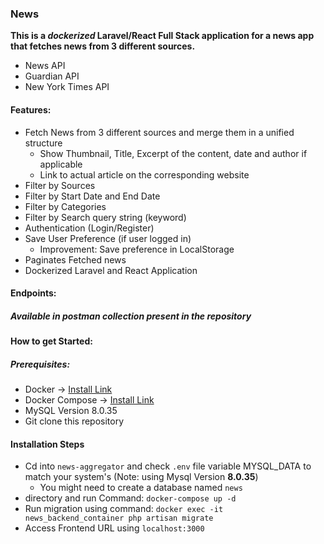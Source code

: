 ### News
 **This is a _dockerized_ Laravel/React Full Stack application for a news app that fetches news from 3 different sources.**

- News API
- Guardian API
- New York Times API

#### Features:
- Fetch News from 3 different sources and merge them in a unified structure
  - Show Thumbnail, Title, Excerpt of the content, date and author if applicable
  - Link to actual article on the corresponding website
- Filter by Sources
- Filter by Start Date and End Date
- Filter by Categories
- Filter by Search query string (keyword)
- Authentication (Login/Register)
- Save User Preference (if user logged in)
  - Improvement: Save preference in LocalStorage
- Paginates Fetched news
- Dockerized Laravel and React Application

#### Endpoints:
##### Available in postman collection present in the repository

#### How to get Started:
##### Prerequisites:
- Docker -> [Install Link](https://docs.docker.com/engine/install/ubuntu/)
- Docker Compose -> [Install Link](https://docs.docker.com/compose/install/)
- MySQL Version 8.0.35
- Git clone this repository
#### Installation Steps
- Cd into `news-aggregator` and check `.env` file variable MYSQL_DATA to match your system's (Note: using Mysql Version **8.0.35**)
  - You might need to create a database named `news`
- directory and run Command: `docker-compose up -d`
- Run migration using command: `docker exec -it news_backend_container php artisan migrate`
- Access Frontend URL using `localhost:3000`
